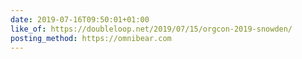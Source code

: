 ```yaml
---
date: 2019-07-16T09:50:01+01:00
like_of: https://doubleloop.net/2019/07/15/orgcon-2019-snowden/
posting_method: https://omnibear.com
---
```

